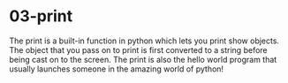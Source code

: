 # 03-print
The print is a built-in function in python which lets you print show objects. The object that you pass on to print is first converted to a string before being cast on to the screen. The print is also the hello world program that usually launches someone in the amazing world of python!
